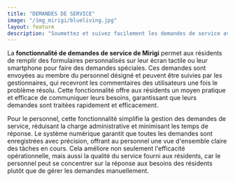```yaml
---
title: "DEMANDES DE SERVICE"
image: "/img_mirigi/blueliving.jpg"
layout: feature
description: "Soumettez et suivez facilement les demandes de service avec Mirigi."
---
```


La **fonctionnalité de demandes de service de Mirigi** permet aux résidents de remplir des formulaires personnalisés sur leur écran tactile ou leur smartphone pour faire des demandes spéciales. Ces demandes sont envoyées au membre du personnel désigné et peuvent être suivies par les gestionnaires, qui recevront les commentaires des utilisateurs une fois le problème résolu. Cette fonctionnalité offre aux résidents un moyen pratique et efficace de communiquer leurs besoins, garantissant que leurs demandes sont traitées rapidement et efficacement.

Pour le personnel, cette fonctionnalité simplifie la gestion des demandes de service, réduisant la charge administrative et minimisant les temps de réponse. Le système numérique garantit que toutes les demandes sont enregistrées avec précision, offrant au personnel une vue d'ensemble claire des tâches en cours. Cela améliore non seulement l'efficacité opérationnelle, mais aussi la qualité du service fourni aux résidents, car le personnel peut se concentrer sur la réponse aux besoins des résidents plutôt que de gérer les demandes manuellement.
